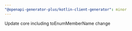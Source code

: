 ```yaml
---
"@openapi-generator-plus/kotlin-client-generator": minor
---
```


Update core including toEnumMemberName change
